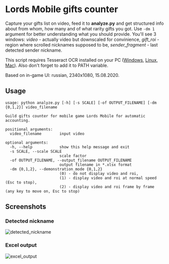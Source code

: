 # Lords Mobile gifts counter

Capture your gifts list on video, feed it to **analyze.py** and get structured info about from whom, how many and of what rarity gifts you got. Use `-dm 1` argument for better understanding what you should provide. You'll see 3 windows: _video_ - actually video but downscaled for convinience, _gift_roi_ - region where scrolled nicknames supposed to be, _sender_fragment_ - last detected sender nickname.

This script requires Tesseract OCR installed on your PC ([Windows](https://github.com/tesseract-ocr/tesseract/wiki#windows), [Linux](https://github.com/tesseract-ocr/tesseract/wiki), [Mac](https://github.com/tesseract-ocr/tesseract/wiki#macos)). Also don't forget to add it to PATH variable.

Based on in-game UI: russian, 2340x1080, 15.08.2020.

## Usage

    usage: python analyze.py [-h] [-s SCALE] [-of OUTPUT_FILENAME] [-dm {0,1,2}] video_filename

    Guild gifts counter for mobile game Lords Mobile for automatic accounting.

    positional arguments:
      video_filename        input video

    optional arguments:
      -h, --help            show this help message and exit
      -s SCALE, --scale SCALE
                            scale factor
      -of OUTPUT_FILENAME, --output_filename OUTPUT_FILENAME
                            output filename in *.xlsx format
      -dm {0,1,2}, --demonstration_mode {0,1,2}
                            (0) - do not display video and roi,
                            (1) - display video and roi at normal speed (Esc to stop),
                            (2) - display video and roi frame by frame (any key to move on, Esc to stop)

## Screenshots

### Detected nickname

![detected_nickname](screenshots/detected_nickname.png)

### Excel output

![excel_output](screenshots/excel_output.png)
